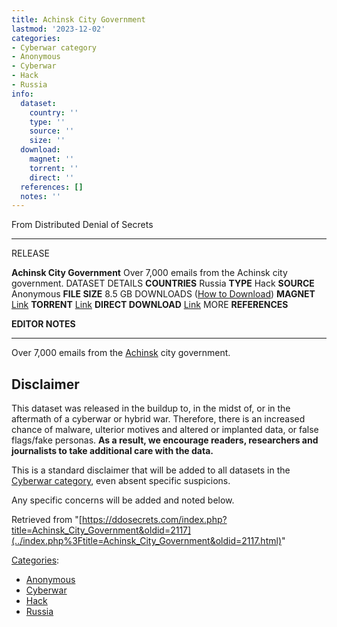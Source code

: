 ```yaml
---
title: Achinsk City Government
lastmod: '2023-12-02'
categories:
- Cyberwar category
- Anonymous
- Cyberwar
- Hack
- Russia
info:
  dataset:
    country: ''
    type: ''
    source: ''
    size: ''
  download:
    magnet: ''
    torrent: ''
    direct: ''
  references: []
  notes: ''
---
```




From Distributed Denial of Secrets

---
RELEASE

**Achinsk City Government**
Over 7,000 emails from the Achinsk city government.
DATASET DETAILS
**COUNTRIES** Russia
**TYPE** Hack
**SOURCE** Anonymous
**FILE SIZE** 8.5 GB
DOWNLOADS ([How to Download](Torrents.html "Torrents"))
**MAGNET** [Link](magnet:?xt=urn:btih:2def6d2aa1855b653fc79e279dffa7f9cda1e45c&dn=achadm.ru&tr=udp%3A%2F%2F9.rarbg.to%3A2920&tr=udp%3A%2F%2Ftracker.opentrackr.org%3A1337&tr=udp%3A%2F%2Fexodus.desync.com%3A6969)
**TORRENT** [Link](../images/2/22/Achadm.ru.torrent)
**DIRECT DOWNLOAD** [Link](https://data.ddosecrets.com/Achinsk%20City%20Government/)
MORE
**REFERENCES**

**EDITOR NOTES**

---

Over 7,000 emails from the
[Achinsk](https://en.wikipedia.org/wiki/Achinsk "wikipedia:Achinsk")
city government.

## Disclaimer

This dataset was released in the buildup to, in the midst of, or in the
aftermath of a cyberwar or hybrid war. Therefore, there is an increased
chance of malware, ulterior motives and altered or implanted data, or
false flags/fake personas. **As a result, we encourage readers,
researchers and journalists to take additional care with the data.**

This is a standard disclaimer that will be added to all datasets in the
[Cyberwar category](./Category:Cyberwar.html "Category:Cyberwar"), even
absent specific suspicions.

Any specific concerns will be added and noted below.

Retrieved from
"[https://ddosecrets.com/index.php?title=Achinsk_City_Government&oldid=2117](../index.php%3Ftitle=Achinsk_City_Government&oldid=2117.html)"

[Categories](./Special:Categories.html "Special:Categories"):

- [Anonymous](./Category:Anonymous.html "Category:Anonymous")
- [Cyberwar](./Category:Cyberwar.html "Category:Cyberwar")
- [Hack](./Category:Hack.html "Category:Hack")
- [Russia](./Category:Russia.html "Category:Russia")
